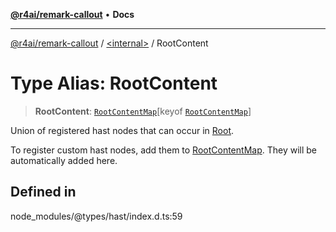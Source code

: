 [**@r4ai/remark-callout**](../../README.md) • **Docs**

***

[@r4ai/remark-callout](../../globals.md) / [\<internal\>](../README.md) / RootContent

# Type Alias: RootContent

> **RootContent**: [`RootContentMap`](../interfaces/RootContentMap.md)\[keyof [`RootContentMap`](../interfaces/RootContentMap.md)\]

Union of registered hast nodes that can occur in [Root](../interfaces/Root.md).

To register custom hast nodes, add them to [RootContentMap](../interfaces/RootContentMap.md).
They will be automatically added here.

## Defined in

node\_modules/@types/hast/index.d.ts:59
